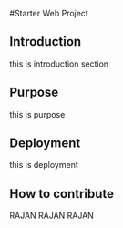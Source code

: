 #Starter Web Project

## Introduction
  this is introduction section
## Purpose
   this is purpose
## Deployment
   this is deployment
## How to contribute
RAJAN RAJAN RAJAN